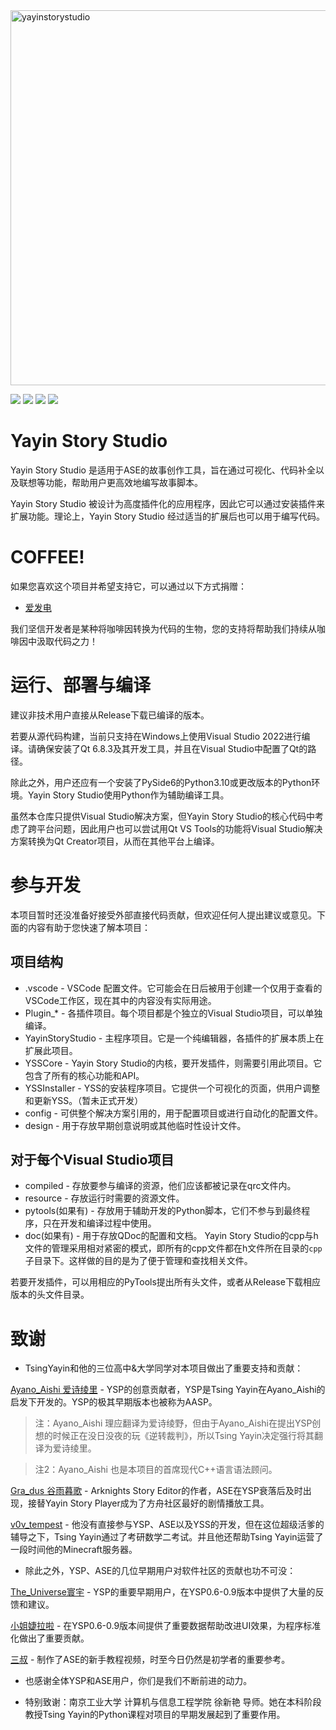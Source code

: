 
<img width="1800" height="600" alt="yayinstorystudio" src="https://github.com/user-attachments/assets/f5df1f1f-92c7-476e-8792-621b03a48606" />

![](https://img.shields.io/badge/Project-Visindigo-purple)
![](https://img.shields.io/badge/Python-3.10%2B-blue)
![](https://img.shields.io/badge/Qt-6.8.3%2B-lightgreen)
![](https://img.shields.io/badge/LGPL-2.1-green)

# Yayin Story Studio

Yayin Story Studio 是适用于ASE的故事创作工具，旨在通过可视化、代码补全以及联想等功能，帮助用户更高效地编写故事脚本。

Yayin Story Studio 被设计为高度插件化的应用程序，因此它可以通过安装插件来扩展功能。理论上，Yayin Story Studio 经过适当的扩展后也可以用于编写代码。

# COFFEE!
如果您喜欢这个项目并希望支持它，可以通过以下方式捐赠：
* [爱发电](https://afdian.com/a/tsingyayin)

我们坚信开发者是某种将咖啡因转换为代码的生物，您的支持将帮助我们持续从咖啡因中汲取代码之力！

# 运行、部署与编译
建议非技术用户直接从Release下载已编译的版本。

若要从源代码构建，当前只支持在Windows上使用Visual Studio 2022进行编译。请确保安装了Qt 6.8.3及其开发工具，并且在Visual Studio中配置了Qt的路径。

除此之外，用户还应有一个安装了PySide6的Python3.10或更改版本的Python环境。Yayin Story Studio使用Python作为辅助编译工具。

虽然本仓库只提供Visual Studio解决方案，但Yayin Story Studio的核心代码中考虑了跨平台问题，因此用户也可以尝试用Qt VS Tools的功能将Visual Studio解决方案转换为Qt Creator项目，从而在其他平台上编译。

# 参与开发
本项目暂时还没准备好接受外部直接代码贡献，但欢迎任何人提出建议或意见。下面的内容有助于您快速了解本项目：

## 项目结构
* .vscode - VSCode 配置文件。它可能会在日后被用于创建一个仅用于查看的VSCode工作区，现在其中的内容没有实际用途。
* Plugin_* - 各插件项目。每个项目都是个独立的Visual Studio项目，可以单独编译。
* YayinStoryStudio - 主程序项目。它是一个纯编辑器，各插件的扩展本质上在扩展此项目。
* YSSCore - Yayin Story Studio的内核，要开发插件，则需要引用此项目。它包含了所有的核心功能和API。
* YSSInstaller - YSS的安装程序项目。它提供一个可视化的页面，供用户调整和更新YSS。（暂未正式开发）
* config - 可供整个解决方案引用的，用于配置项目或进行自动化的配置文件。
* design - 用于存放早期创意说明或其他临时性设计文件。
  
## 对于每个Visual Studio项目
* compiled - 存放要参与编译的资源，他们应该都被记录在qrc文件内。
* resource - 存放运行时需要的资源文件。
* pytools(如果有) - 存放用于辅助开发的Python脚本，它们不参与到最终程序，只在开发和编译过程中使用。
* doc(如果有) - 用于存放QDoc的配置和文档。
Yayin Story Studio的cpp与h文件的管理采用相对紧密的模式，即所有的cpp文件都在h文件所在目录的`cpp`子目录下。这样做的目的是为了便于管理和查找相关文件。

若要开发插件，可以用相应的PyTools提出所有头文件，或者从Release下载相应版本的头文件目录。

# 致谢

* TsingYayin和他的三位高中&大学同学对本项目做出了重要支持和贡献：

[Ayano_Aishi 爱诗绫里](https://space.bilibili.com/475519346) - YSP的创意贡献者，YSP是Tsing Yayin在Ayano_Aishi的启发下开发的。YSP的极其早期版本也被称为AASP。
> 注：Ayano_Aishi 理应翻译为爱诗绫野，但由于Ayano_Aishi在提出YSP创想的时候正在没日没夜的玩《逆转裁判》，所以Tsing Yayin决定强行将其翻译为爱诗绫里。

> 注2：Ayano_Aishi 也是本项目的首席现代C++语言语法顾问。

[Gra_dus 谷雨暮歌](https://space.bilibili.com/144798380) - Arknights Story Editor的作者，ASE在YSP衰落后及时出现，接替Yayin Story Player成为了方舟社区最好的剧情播放工具。

[v0v_tempest](https://space.bilibili.com/178835858) - 他没有直接参与YSP、ASE以及YSS的开发，但在这位超级活爹的辅导之下，Tsing Yayin通过了考研数学二考试。并且他还帮助Tsing Yayin运营了一段时间他的Minecraft服务器。

* 除此之外，YSP、ASE的几位早期用户对软件社区的贡献也功不可没：

[The_Universe寰宇](https://space.bilibili.com/108130502) - YSP的重要早期用户，在YSP0.6-0.9版本中提供了大量的反馈和建议。

[小姐婕拉啦](https://space.bilibili.com/32201824) - 在YSP0.6-0.9版本间提供了重要数据帮助改进UI效果，为程序标准化做出了重要贡献。

[三叔](https://space.bilibili.com/37691) - 制作了ASE的新手教程视频，时至今日仍然是初学者的重要参考。

* 也感谢全体YSP和ASE用户，你们是我们不断前进的动力。

* 特别致谢：南京工业大学 计算机与信息工程学院 徐新艳 导师。她在本科阶段教授Tsing Yayin的Python课程对项目的早期发展起到了重要作用。
